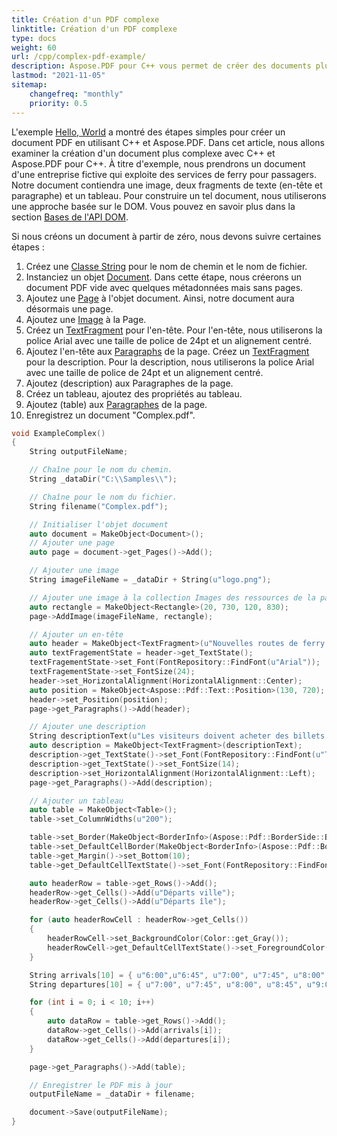 ```yaml
---
title: Création d'un PDF complexe
linktitle: Création d'un PDF complexe
type: docs
weight: 60
url: /cpp/complex-pdf-example/
description: Aspose.PDF pour C++ vous permet de créer des documents plus complexes contenant des images, des fragments de texte et des tableaux dans un seul document.
lastmod: "2021-11-05"
sitemap:
    changefreq: "monthly"
    priority: 0.5
---
```


L'exemple [Hello, World](/pdf/cpp/hello-world-example/) a montré des étapes simples pour créer un document PDF en utilisant C++ et Aspose.PDF. Dans cet article, nous allons examiner la création d'un document plus complexe avec C++ et Aspose.PDF pour C++. À titre d'exemple, nous prendrons un document d'une entreprise fictive qui exploite des services de ferry pour passagers.
Notre document contiendra une image, deux fragments de texte (en-tête et paragraphe) et un tableau. Pour construire un tel document, nous utiliserons une approche basée sur le DOM. Vous pouvez en savoir plus dans la section [Bases de l'API DOM](/pdf/cpp/basics-of-dom-api/).

Si nous créons un document à partir de zéro, nous devons suivre certaines étapes :

1. Créez une [Classe String](https://reference.aspose.com/pdf/cpp/class/system.string) pour le nom de chemin et le nom de fichier.
1. Instanciez un objet [Document](https://reference.aspose.com/pdf/cpp/class/aspose.pdf.document). Dans cette étape, nous créerons un document PDF vide avec quelques métadonnées mais sans pages.
1. Ajoutez une [Page](https://reference.aspose.com/pdf/cpp/class/aspose.pdf.page) à l'objet document. Ainsi, notre document aura désormais une page.
1. Ajoutez une [Image](https://reference.aspose.com/pdf/cpp/class/aspose.pdf.image) à la Page.
1. Créez un [TextFragment](https://reference.aspose.com/pdf/cpp/class/aspose.pdf.text.text_fragment/) pour l'en-tête. Pour l'en-tête, nous utiliserons la police Arial avec une taille de police de 24pt et un alignement centré.
1. Ajoutez l'en-tête aux [Paragraphs](https://reference.aspose.com/pdf/cpp/class/aspose.pdf.page#ac5c48bedc9fe8a7e0800a1d9b2c28170) de la page. Créez un [TextFragment](https://reference.aspose.com/pdf/cpp/class/aspose.pdf.text.text_fragment/) pour la description. Pour la description, nous utiliserons la police Arial avec une taille de police de 24pt et un alignement centré.
1. Ajoutez (description) aux Paragraphes de la page.
1. Créez un tableau, ajoutez des propriétés au tableau.
1. Ajoutez (table) aux [Paragraphes](https://reference.aspose.com/pdf/cpp/class/aspose.pdf.page#ac5c48bedc9fe8a7e0800a1d9b2c28170) de la page.
1. Enregistrez un document "Complex.pdf".

```cpp
void ExampleComplex()
{
    String outputFileName;

    // Chaîne pour le nom du chemin.
    String _dataDir("C:\\Samples\\");

    // Chaîne pour le nom du fichier.
    String filename("Complex.pdf");

    // Initialiser l'objet document
    auto document = MakeObject<Document>();
    // Ajouter une page
    auto page = document->get_Pages()->Add();

    // Ajouter une image
    String imageFileName = _dataDir + String(u"logo.png");

    // Ajouter une image à la collection Images des ressources de la page
    auto rectangle = MakeObject<Rectangle>(20, 730, 120, 830);
    page->AddImage(imageFileName, rectangle);

    // Ajouter un en-tête
    auto header = MakeObject<TextFragment>(u"Nouvelles routes de ferry à l'automne 2020");
    auto textFragementState = header->get_TextState();
    textFragementState->set_Font(FontRepository::FindFont(u"Arial"));
    textFragementState->set_FontSize(24);
    header->set_HorizontalAlignment(HorizontalAlignment::Center);
    auto position = MakeObject<Aspose::Pdf::Text::Position>(130, 720);
    header->set_Position(position);
    page->get_Paragraphs()->Add(header);

    // Ajouter une description
    String descriptionText(u"Les visiteurs doivent acheter des billets en ligne et les billets sont limités à 5 000 par jour. Le service de ferry fonctionne à moitié de sa capacité et selon un horaire réduit. Attendez-vous à des files d'attente.");
    auto description = MakeObject<TextFragment>(descriptionText);
    description->get_TextState()->set_Font(FontRepository::FindFont(u"Times New Roman"));
    description->get_TextState()->set_FontSize(14);
    description->set_HorizontalAlignment(HorizontalAlignment::Left);
    page->get_Paragraphs()->Add(description);

    // Ajouter un tableau
    auto table = MakeObject<Table>();
    table->set_ColumnWidths(u"200");

    table->set_Border(MakeObject<BorderInfo>(Aspose::Pdf::BorderSide::Box, 1.0f, Aspose::Pdf::Color::get_DarkSlateGray()));
    table->set_DefaultCellBorder(MakeObject<BorderInfo>(Aspose::Pdf::BorderSide::Box, .5f, Aspose::Pdf::Color::get_Black()));
    table->get_Margin()->set_Bottom(10);
    table->get_DefaultCellTextState()->set_Font(FontRepository::FindFont(u"Helvetica"));

    auto headerRow = table->get_Rows()->Add();
    headerRow->get_Cells()->Add(u"Départs ville");
    headerRow->get_Cells()->Add(u"Départs île");

    for (auto headerRowCell : headerRow->get_Cells())
    {
        headerRowCell->set_BackgroundColor(Color::get_Gray());
        headerRowCell->get_DefaultCellTextState()->set_ForegroundColor(Color::get_WhiteSmoke());
    }

    String arrivals[10] = { u"6:00",u"6:45", u"7:00", u"7:45", u"8:00", u"8:45", u"9:00", u"9:45", u"10:00", u"10:45" };
    String departures[10] = { u"7:00", u"7:45", u"8:00", u"8:45", u"9:00", u"9:45", u"10:00", u"10:45", u"11:00", u"11:45" };

    for (int i = 0; i < 10; i++)
    {
        auto dataRow = table->get_Rows()->Add();
        dataRow->get_Cells()->Add(arrivals[i]);
        dataRow->get_Cells()->Add(departures[i]);
    }

    page->get_Paragraphs()->Add(table);

    // Enregistrer le PDF mis à jour
    outputFileName = _dataDir + filename;

    document->Save(outputFileName);
}
```